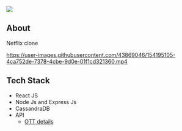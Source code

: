 

 ![](https://i.imgur.com/QflsiAd.png)

## About 

Netflix clone

https://user-images.githubusercontent.com/43869046/154195105-4ca752de-7378-4cbe-9d0e-01f1cd321360.mp4


## Tech Stack
- React JS
- Node Js and Express Js
- CassandraDB
- API 
    - [OTT details](https://rapidapi.com/gox-ai-gox-ai-default/api/ott-details/)

